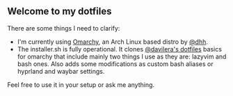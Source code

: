 ## Welcome to my dotfiles

There are some things I need to clarify:

- I'm currently using [Omarchy](https://omarchy.org/), an Arch Linux based distro by [@dhh](https://x.com/dhh).
- The installer.sh is fully operational. It clones [@davilera's dotfiles](https://github.com/davilera/dotfiles) basics for omarchy that include mainly two things I use as they are: lazyvim and bash ones. Also adds some modifications as custom bash aliases or hyprland and waybar settings.

Feel free to use it in your setup or ask me anything.
